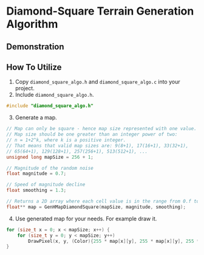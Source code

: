 
# Diamond-Square Terrain Generation Algorithm

## Demonstration


## How To Utilize

1. Copy `diamond_square_algo.h` and `diamond_square_algo.c` into your project.
2. Include `diamond_square_algo.h`.

```c
#include "diamond_square_algo.h"
```

3. Generate a map.

```c
// Map can only be square - hence map size represented with one value.
// Map size should be one greater than an integer power of two: 
// n = 1+2^k, where k is a positive integer.
// That means that valid map sizes are: 9(8+1), 17(16+1), 33(32+1), 
// 65(64+1), 129(128+1), 257(256+1), 513(512+1), ...
unsigned long mapSize = 256 + 1;

// Magnitude of the random noise
float magnitude = 0.7;

// Speed of magnitude decline
float smoothing = 1.3;

// Returns a 2D array where each cell value is in the range from 0.f to 1.f
float** map = GenHMapDiamondSquare(mapSize, magnitude, smoothing);
```

4. Use generated map for your needs. For example draw it.

```c
for (size_t x = 0; x < mapSize; x++) {
    for (size_t y = 0; y < mapSize; y++)
        DrawPixel(x, y, (Color){255 * map[x][y], 255 * map[x][y], 255 * map[x][y], 255});
}
```


